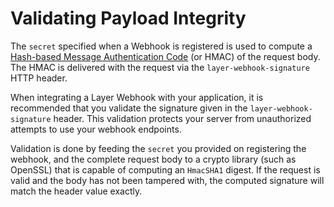 # Validating Payload Integrity

The `secret` specified when a Webhook is registered is used to compute a [Hash-based Message Authentication Code](http://en.wikipedia.org/wiki/HMAC) (or HMAC) of the request body.  The HMAC is delivered with the request via the `layer-webhook-signature` HTTP header.

When integrating a Layer Webhook with your application, it is recommended that you validate the signature given in the `layer-webhook-signature` header. This validation protects your server from unauthorized attempts to use your webhook endpoints.

Validation is done by feeding the `secret` you provided on registering the webhook, and the complete request body to a crypto library (such as OpenSSL) that is capable of computing an `HmacSHA1` digest.  If the request is valid and the body has not been tampered with, the computed signature will match the header value exactly.
